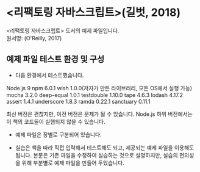 ﻿<리팩토링 자바스크립트>(길벗, 2018)
=======================

<리팩토링 자바스크립트> 도서의 예제 파일입니다.<br/>
원서명: <Refactoring JavaScript>(O'Reilly, 2017)


## 예제 파일 테스트 환경 및 구성

- 다음 환경에서 테스트했습니다. 

Node.js 9
npm 6.0.1
wish 1.0.0(저자가 만든 라이브러리, 모든 OS에서 실행 가능)
mocha 3.2.0
deep-equal 1.0.1
testdouble 1.10.0
tape 4.6.3
lodash 4.17.2
assert 1.4.1
underscore 1.8.3
ramda 0.22.1
sanctuary 0.11.1

최신 버전은 괜찮지만, 이전 버전은 문제가 될 수 있습니다. Node.js 하위 버전에서는 이 책의 코드들이 실행되지 않을 수 있습니다.

- 예제 파일은 장별로 구분되어 있습니다.

- 실습은 책을 따라 직접 입력해서 테스트해도 되고, 제공되는 예제 파일을 이용해도 됩니다. 본문은 기존 파일을 수정하여 실습하는 것으로 설명하지만, 실습의 편의성을 위해 부분별로 예제 파일을 만들어 두었습니다.




